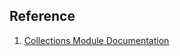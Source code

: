 ## Reference

1. [Collections Module Documentation](https://docs.python.org/3/library/collections.html#collections)
